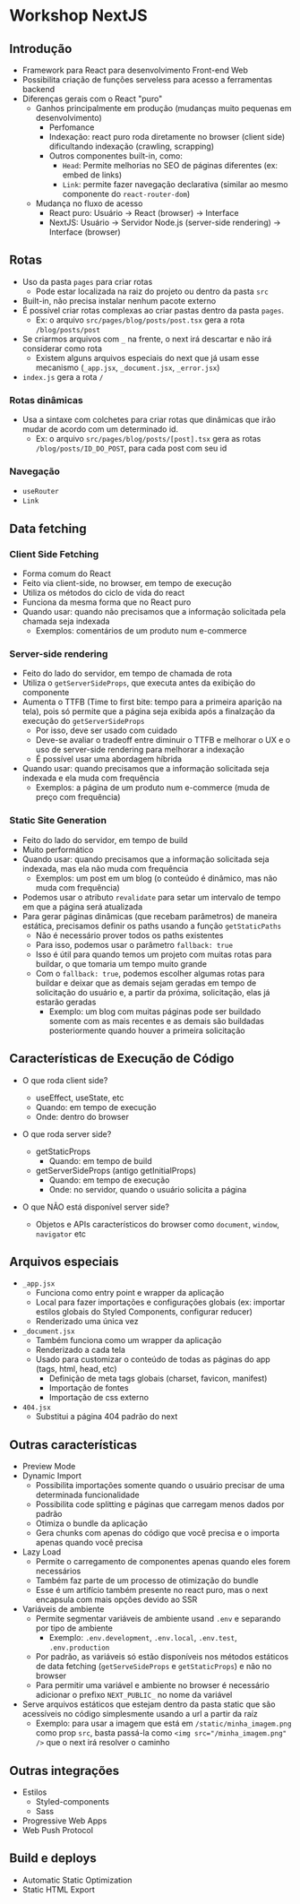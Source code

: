 # Workshop NextJS

## Introdução

- Framework para React para desenvolvimento Front-end Web
- Possibilita criação de funções serveless para acesso a ferramentas backend
- Diferenças gerais com o React "puro"
    - Ganhos principalmente em produção (mudanças muito pequenas em desenvolvimento)
        - Perfomance
        - Indexação: react puro roda diretamente no browser (client side) dificultando indexação (crawling, scrapping)
        - Outros componentes built-in, como:
          - `Head`: Permite melhorias no SEO de páginas diferentes (ex: embed de links)
          - `Link`: permite fazer navegação declarativa (similar ao mesmo componente do `react-router-dom`)
    - Mudança no fluxo de acesso
        - React puro: Usuário -> React (browser) -> Interface
        - NextJS: Usuário -> Servidor Node.js (server-side rendering) -> Interface (browser)

## Rotas

- Uso da pasta `pages` para criar rotas
    - Pode estar localizada na raiz do projeto ou dentro da pasta `src`
- Built-in, não precisa instalar nenhum pacote externo
- É possível criar rotas complexas ao criar pastas dentro da pasta `pages`.
    - Ex: o arquivo `src/pages/blog/posts/post.tsx` gera a rota `/blog/posts/post`
- Se criarmos arquivos com `_` na frente, o next irá descartar e não irá considerar como rota
    - Existem alguns arquivos especiais do next que já usam esse mecanismo (`_app.jsx`, `_document.jsx`, `_error.jsx`)
- `index.js` gera a rota `/`

### Rotas dinâmicas

- Usa a sintaxe com colchetes para criar rotas que dinâmicas que irão mudar de acordo com um determinado id.
    - Ex: o arquivo `src/pages/blog/posts/[post].tsx` gera as rotas `/blog/posts/ID_DO_POST`, para cada post com seu id

### Navegação
- `useRouter`
- `Link`

## Data fetching

### Client Side Fetching
- Forma comum do React
- Feito via client-side, no browser, em tempo de execução
- Utiliza os métodos do ciclo de vida do react
- Funciona da mesma forma que no React puro
- Quando usar: quando não precisamos que a informação solicitada pela chamada seja indexada
  - Exemplos: comentários de um produto num e-commerce

### Server-side rendering
- Feito do lado do servidor, em tempo de chamada de rota
- Utiliza o `getServerSideProps`, que executa antes da exibição do componente
- Aumenta o TTFB (Time to first bite: tempo para a primeira aparição na tela), pois só permite que a página seja exibida após a finalzação da execução do `getServerSideProps`
  - Por isso, deve ser usado com cuidado
  - Deve-se avaliar o tradeoff entre diminuir o TTFB e melhorar o UX e o uso de server-side rendering para melhorar a indexação
  - É possível usar uma abordagem híbrida
- Quando usar: quando precisamos que a informação solicitada seja indexada e ela muda com frequência
  - Exemplos: a página de um produto num e-commerce (muda de preço com frequência)

### Static Site Generation
- Feito do lado do servidor, em tempo de build
- Muito performático
- Quando usar: quando precisamos que a informação solicitada seja indexada, mas ela não muda com frequência
  - Exemplos: um post em um blog (o conteúdo é dinâmico, mas não muda com frequência)
- Podemos usar o atributo `revalidate` para setar um intervalo de tempo em que a página será atualizada
- Para gerar páginas dinâmicas (que recebam parâmetros) de maneira estática, precisamos definir os paths usando a função `getStaticPaths`
    - Não é necessário prover todos os paths existentes
    - Para isso, podemos usar o parâmetro `fallback: true`
    - Isso é útil para quando temos um projeto com muitas rotas para buildar, o que tomaria um tempo muito grande
    - Com o `fallback: true`, podemos escolher algumas rotas para buildar e deixar que as demais sejam geradas em tempo de solicitação do usuário e, a partir da próxima, solicitação, elas já estarão geradas
      - Exemplo: um blog com muitas páginas pode ser buildado somente com as mais recentes e as demais são buildadas posteriormente quando houver a primeira solicitação


## Características de Execução de Código

- O que roda client side?
  - useEffect, useState, etc
  - Quando: em tempo de execução
  - Onde: dentro do browser
- O que roda server side?
  - getStaticProps
    - Quando: em tempo de build
  - getServerSideProps (antigo getInitialProps)
    - Quando: em tempo de execução
    - Onde: no servidor, quando o usuário solicita a página

- O que NÃO está disponível server side?
  - Objetos e APIs característicos do browser como `document`, `window`, `navigator` etc

## Arquivos especiais
- `_app.jsx`
    - Funciona como entry point e wrapper da aplicação
    - Local para fazer importações e configurações globais (ex: importar estilos globais do Styled Components, configurar reducer)
    - Renderizado uma única vez
- `_document.jsx`
    - Também funciona como um wrapper da aplicação
    - Renderizado a cada tela
    - Usado para customizar o conteúdo de todas as páginas do app (tags, html, head, etc)
      - Definição de meta tags globais (charset, favicon, manifest)
      - Importação de fontes
      - Importação de css externo
- `404.jsx`
    - Substitui a página 404 padrão do next

## Outras características
- Preview Mode
- Dynamic Import
  - Possibilita importações somente quando o usuário precisar de uma determinada funcionalidade
  - Possibilita code splitting e páginas que carregam menos dados por padrão
  - Otimiza o bundle da aplicação
  - Gera chunks com apenas do código que você precisa e o importa apenas quando você precisa
- Lazy Load
  - Permite o carregamento de componentes apenas quando eles forem necessários
  - Também faz parte de um processo de otimização do bundle
  - Esse é um artifício também presente no react puro, mas o next encapsula com mais opções devido ao SSR
- Variáveis de ambiente
  - Permite segmentar variáveis de ambiente usand `.env` e separando por tipo de ambiente
    - Exemplo: `.env.development`, `.env.local`, `.env.test`, `.env.production`
  - Por padrão, as variáveis só estão disponíveis nos métodos estáticos de data fetching (`getServeSideProps` e `getStaticProps`) e não no browser
  - Para permitir uma variável e ambiente no browser é necessário adicionar o prefixo `NEXT_PUBLIC_` no nome da variável
- Serve arquivos estáticos que estejam dentro da pasta static que são acessíveis no código simplesmente usando a url a partir da raíz
  - Exemplo: para usar a imagem que está em `/static/minha_imagem.png` como prop `src`, basta passá-la como `<img src="/minha_imagem.png" />` que o next irá resolver o caminho

## Outras integrações
- Estilos
    - Styled-components
    - Sass
- Progressive Web Apps
- Web Push Protocol

## Build e deploys
- Automatic Static Optimization
- Static HTML Export